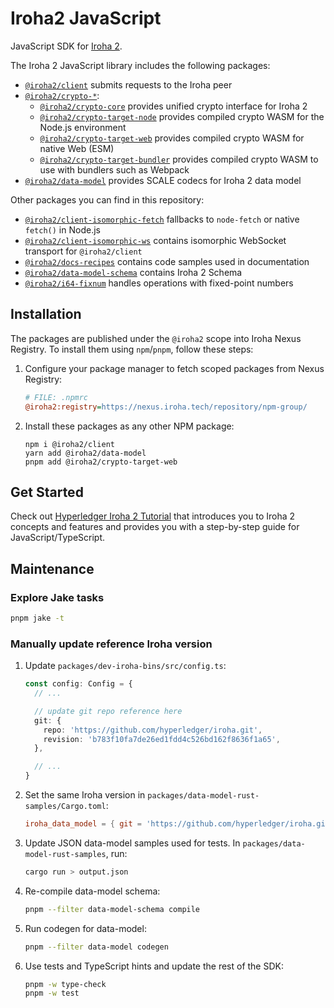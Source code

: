 # Iroha2 JavaScript

JavaScript SDK for [Iroha 2](https://github.com/hyperledger/iroha/tree/iroha2/).

The Iroha 2 JavaScript library includes the following packages:

- [`@iroha2/client`](./packages/client/) submits requests to the Iroha peer
- [`@iroha2/crypto-*`](./packages/crypto/):
  - [`@iroha2/crypto-core`](./packages/crypto/packages/core/) provides unified crypto interface for Iroha 2
  - [`@iroha2/crypto-target-node`](./packages/crypto/packages/target-node/) provides compiled crypto WASM for the Node.js environment
  - [`@iroha2/crypto-target-web`](./packages/crypto/packages/target-web/) provides compiled crypto WASM for native Web (ESM)
  - [`@iroha2/crypto-target-bundler`](./packages/crypto/packages/target-bundler/) provides compiled crypto WASM to use with bundlers such as Webpack
- [`@iroha2/data-model`](./packages/data-model/) provides SCALE codecs for Iroha 2 data model

Other packages you can find in this repository:

- [`@iroha2/client-isomorphic-fetch`](./packages/client-isomorphic-fetch/) fallbacks to `node-fetch` or native `fetch()` in Node.js
- [`@iroha2/client-isomorphic-ws`](./packages/client-isomorphic-ws/) contains isomorphic WebSocket transport for `@iroha2/client`
- [`@iroha2/docs-recipes`](./packages/docs-recipes/) contains code samples used in documentation
- [`@iroha2/data-model-schema`](./packages/data-model-schema/) contains Iroha 2 Schema
- [`@iroha2/i64-fixnum`](./packages/i64-fixnum/) handles operations with fixed-point numbers

## Installation

The packages are published under the `@iroha2` scope into Iroha Nexus Registry. To install them using `npm`/`pnpm`, follow these steps:

1. Configure your package manager to fetch scoped packages from Nexus Registry:

   ```ini
   # FILE: .npmrc
   @iroha2:registry=https://nexus.iroha.tech/repository/npm-group/
   ```

2. Install these packages as any other NPM package:

   ```shell
   npm i @iroha2/client
   yarn add @iroha2/data-model
   pnpm add @iroha2/crypto-target-web
   ```

## Get Started

Check out [Hyperledger Iroha 2 Tutorial](https://hyperledger.github.io/iroha-2-docs/) that introduces you to Iroha 2 concepts and features and provides you with a step-by-step guide for JavaScript/TypeScript.

## Maintenance

### Explore Jake tasks

```bash
pnpm jake -t
```

### Manually update reference Iroha version

1. Update `packages/dev-iroha-bins/src/config.ts`:

   ```ts
   const config: Config = {
     // ...

     // update git repo reference here
     git: {
       repo: 'https://github.com/hyperledger/iroha.git',
       revision: 'b783f10fa7de26ed1fdd4c526bd162f8636f1a65',
     },

     // ...
   }
   ```

2. Set the same Iroha version in `packages/data-model-rust-samples/Cargo.toml`:

   ```toml
   iroha_data_model = { git = 'https://github.com/hyperledger/iroha.git', rev = "b783f10fa7de26ed1fdd4c526bd162f8636f1a65" }
   ```

3. Update JSON data-model samples used for tests. In `packages/data-model-rust-samples`, run:

   ```bash
   cargo run > output.json
   ```

4. Re-compile data-model schema:

   ```bash
   pnpm --filter data-model-schema compile
   ```

5. Run codegen for data-model:

   ```bash
   pnpm --filter data-model codegen
   ```

6. Use tests and TypeScript hints and update the rest of the SDK:

   ```bash
   pnpm -w type-check
   pnpm -w test
   ```
